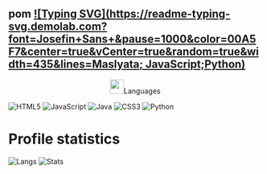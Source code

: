 pom
[![Typing SVG](https://readme-typing-svg.demolab.com?font=Josefin+Sans+&pause=1000&color=00A5F7&center=true&vCenter=true&random=true&width=435&lines=Maslyata; JavaScript;Python)](https://git.io/typing-svg)
---



<p align="center"><img src="./assets/hit.gif" width="28" />Languages</p>

![HTML5](https://img.shields.io/badge/html5-%23E34F26.svg?style=for-the-badge&logo=html5&logoColor=white)
![JavaScript](https://img.shields.io/badge/javascript-%23323330.svg?style=for-the-badge&logo=javascript&logoColor=%23F7DF1E)
![Java](https://img.shields.io/badge/java-%23007ACC.svg?style=for-the-badge&logo=java&logoColor=%23F7DF1E)
![CSS3](https://img.shields.io/badge/css3-%231572B6.svg?style=for-the-badge&logo=css3&logoColor=white)
![Python](https://img.shields.io/badge/python-3670A0?style=for-the-badge&logo=python&logoColor=ffdd54)


<h1 align="left">Profile statistics </h1>

![Langs](https://github-readme-stats.vercel.app/api/top-langs/?username=ZizaRDev&layout=compact&theme=shadow_red)
![Stats](https://github-readme-stats.vercel.app/api?username=ZizaRDev&show_icons=true&theme=shadow_red)
